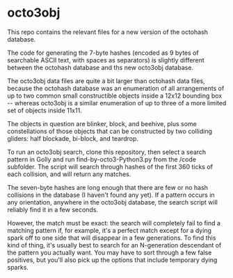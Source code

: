 # octo3obj

This repo contains the relevant files for a new version of the octohash database.

The code for generating the 7-byte hashes (encoded as 9 bytes of searchable ASCII text, with spaces as separators) is slightly different between the octohash database and ths new octo3obj database.

The octo3obj data files are quite a bit larger than octohash data files, because the octohash database was an enumeration of all arrangements of up to two common small constructible objects inside a 12x12 bounding box -- whereas octo3obj is a similar enumeration of up to three of a more limited set of objects inside 11x11.

The objects in question are blinker, block, and beehive, plus some constellations of those objects that can be constructed by two colliding gliders:  half blockade, bi-block, and teardrop.

To run an octo3obj search, clone this repository, then select a search pattern in Golly and run find-by-octo3-Python3.py from the /code subfolder.  The script will search through hashes of the first 360 ticks of each collision, and will return any matches.

The seven-byte hashes are long enough that there are few or no hash collisions in the database (I haven't found any yet).  If a pattern occurs in any orientation, anywhere in the octo3obj database, the search script will reliably find it in a few seconds.

However, the match must be exact:  the search will completely fail to find a matching pattern if, for example, it's a perfect match except for a dying spark off to one side that will disappear in a few generations.  To find this kind of thing, it's usually best to search for an N-generation descendant of the pattern you actually want.  You may have to sort through a few false positives, but you'll also pick up the options that include temporary dying sparks.

